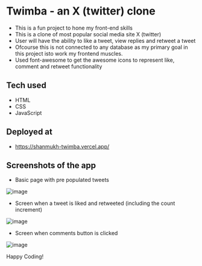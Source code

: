 # Twimba - an X (twitter) clone

- This is a fun project to hone my front-end skills
- This is a clone of most popular social media site X (twitter)
- User will have the ability to like a tweet, view replies and retweet a tweet
- Ofcourse this is not connected to any database as my primary goal in this project isto work my frontend muscles.
- Used font-awesome to get the awesome icons to represent like, comment and retweet functionality

## Tech used

- HTML
- CSS
- JavaScript

## Deployed at

- https://shanmukh-twimba.vercel.app/

## Screenshots of the app

- Basic page with pre populated tweets

![image](https://github.com/Shanmukh459/Twimba/assets/52078988/4e5d5ea7-0668-41ce-8af7-1889e2a1544d)

- Screen when a tweet is liked and retweeted (including the count increment)

![image](https://github.com/Shanmukh459/Twimba/assets/52078988/13dedfeb-9959-499e-b328-f67b07fe5e7d)

- Screen when comments button is clicked

![image](https://github.com/Shanmukh459/Twimba/assets/52078988/2f062e79-827c-4aa9-9437-75199f53ea89)


Happy Coding!
